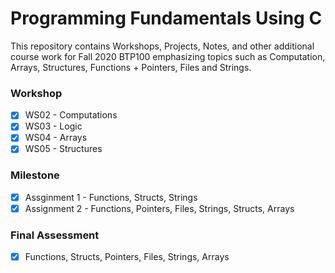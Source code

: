 
# Programming Fundamentals Using C
This repository contains Workshops, Projects, Notes, and other additional course work for Fall 2020 BTP100 emphasizing topics such as Computation, Arrays, Structures, Functions + Pointers, Files and Strings.

### Workshop
- [x] WS02 - Computations
- [x] WS03 - Logic
- [x] WS04 - Arrays
- [x] WS05 - Structures

### Milestone
- [x] Assginment 1 - Functions, Structs, Strings
- [x] Assignment 2 - Functions, Pointers, Files, Strings, Structs, Arrays

### Final Assessment
- [x] Functions, Structs, Pointers, Files, Strings, Arrays
